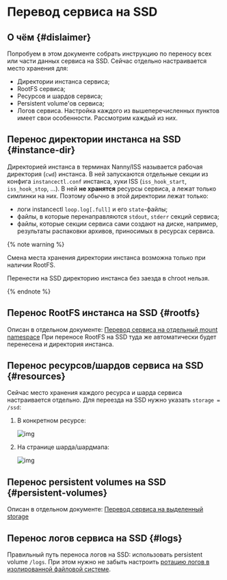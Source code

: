 # Перевод сервиса на SSD

## О чём {#dislaimer}

Попробуем в этом документе собрать инструкцию по переносу всех или части данных сервиса на SSD.
Сейчас отдельно настраивается место хранения для:

* Директории инстанса сервиса;
* RootFS сервиса;
* Ресурсов и шардов сервиса;
* Persistent volume'ов сервиса;
* Логов сервиса.
Настройка каждого из вышеперечисленных пунктов имеет свои особенности. Рассмотрим каждый из них.

## Перенос директории инстанса на SSD {#instance-dir}

Директорией инстанса в терминах Nanny/ISS называется рабочая директория (`cwd`) инстанса. В ней запускаются отдельные секции из конфига `instancectl.conf` инстанса, хуки ISS (`iss_hook_start`, `iss_hook_stop`, ...). В ней **не хранятся** ресурсы сервиса, а лежат только симлинки на них.
Поэтому обычно в этой директории лежат только:

* логи instancectl `loop.log[.full]` и его `state`-файлы;
* файлы, в которые перенаправляются `stdout`, `stderr` секций сервиса;
* файлы, которые секции сервиса сами создают на диске, например, результаты распаковки архивов, приносимых в ресурсах сервиса.

{% note warning %}

Смена места хранения директории инстанса возможна только при наличии RootFS.

Перенести на SSD директорию инстанса без заезда в chroot нельзя.

{% endnote %}

## Перенос RootFS инстанса на SSD {#rootfs}

Описан в отдельном документе: [Перевод сервиса на отдельный mount namespace](move-to-rootfs.md)
При переносе RootFS на SSD туда же автоматически будет перенесена и директория инстанса.

## Перенос ресурсов/шардов сервиса на SSD {#resources}

Сейчас место хранения каждого ресурса и шарда сервиса настраивается отдельно.
Для переезда на SSD нужно указать `storage = /ssd`:

1. В конкретном ресурсе:

    ![img](https://jing.yandex-team.ru/files/sshipkov/2017-05-19_12-42-11.048ca0c.png)

1. На странице шарда/шардмапа:

    ![img](https://jing.yandex-team.ru/files/sshipkov/2017-05-19_12-40-57.a5dceaf.png)

## Перенос persistent volumes на SSD {#persistent-volumes}

Описан в отдельном документе: [Перевод сервиса на выделенный storage](move-to-volumes.md)

## Перенос логов сервиса на SSD {#logs}

Правильный путь переноса логов на SSD: использовать persistent volume `/logs`. При этом нужно не забыть настроить [ротацию логов в изолированной файловой системе](../logrotate.md#custom-rootfs).

